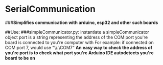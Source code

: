 # **SerialCommunication**
###__Simplifies communication with arduino, esp32 and other such boards__

##Use:
###simpleCommunicator.py:
instantiate a simpleCommunicator object
    port is a string representing the address of the COM port you're board is connected to you're computer with
    For example: if connected on COM port 7, would use "\\\\.\\COM7"
    __An easy way to check the address of you're port is to check what port you're Arduino IDE autodetects you're board to be on__
